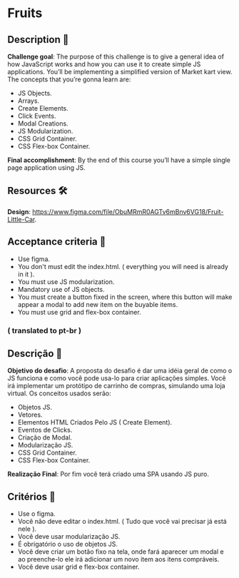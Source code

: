 # Fruits

## Description 📖

**Challenge goal**: The purpose of this challenge is to give a general idea of how JavaScript works and how you can use it to create simple JS applications. You’ll be implementing a simplified version of Market kart view. The concepts that you’re gonna learn are:

- JS Objects.
- Arrays.
- Create Elements.
- Click Events.
- Modal Creations.
- JS Modularization.
- CSS Grid Container.
- CSS Flex-box Container.

**Final accomplishment**: By the end of this course you’ll have a simple single page application using JS.

## Resources 🛠

**Design**: https://www.figma.com/file/ObuMRmR0AGTv6mBnv6VG18/Fruit-Little-Car.

## Acceptance criteria 📜

- Use figma.
- You don't must edit the index.html. ( everything you will need is already in it ).
- You must use JS modularization.
- Mandatory use of JS objects.
- You must create a button fixed in the screen, where this button will make appear a modal to add new item on the buyable items.
- You must use grid and flex-box container.

### ( translated to pt-br )

## Descrição 📖

**Objetivo do desafio**: A proposta do desafio é dar uma idéia geral de como o JS funciona e como você pode usa-lo para criar aplicações simples. Você irá implementar um protótipo de carrinho de compras, simulando uma loja virtual. Os conceitos usados serão:

- Objetos JS.
- Vetores.
- Elementos HTML Criados Pelo JS ( Create Element).
- Eventos de Clicks.
- Criação de Modal.
- Modularização JS.
- CSS Grid Container.
- CSS Flex-box Container.

**Realização Final**: Por fim você terá criado uma SPA usando JS puro.

## Critérios 📜

- Use o figma.
- Você não deve editar o index.html. ( Tudo que você vai precisar já está nele ).
- Você deve usar modularização JS.
- É obrigatório o uso de objetos JS.
- Você deve criar um botão fixo na tela, onde fará aparecer um modal e ao preenche-lo ele irá adicionar um novo item aos itens compráveis.
- Você deve usar grid e flex-box container.

